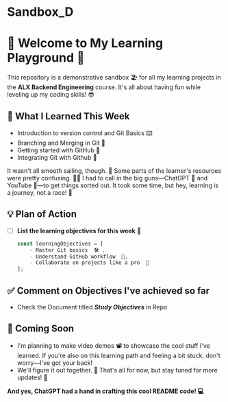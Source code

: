 # Sandbox_D
# 🎉 Welcome to My Learning Playground 🎉

This repository is a demonstrative sandbox 🏖️ for all my learning projects in the **ALX Backend Engineering** course. It's all about having fun while leveling up my coding skills! 😎

## 🧠 What I Learned This Week

- Introduction to version control and Git Basics ⌨️
- Branching and Merging in Git 🌿
- Getting started with GitHub 🐙
- Integrating Git with Github 🔗

It wasn't all smooth sailing, though. 🌊 Some parts of the learner's resources were pretty confusing. 😵‍💫 I had to call in the big guns—ChatGPT 🤖 and YouTube 🎥—to get things sorted out. It took some time, but hey, learning is a journey, not a race! 🚀


## 💡 Plan of Action

- [ ] **List the learning objectives for this week** 📜
  
  ```javascript
  const learningObjectives = [
      - Master Git basics  🛠️ ,
      - Understand GitHub workflow  📁,
      - Collaborate on projects like a pro  🤝
  ];
  ````
## ✅ Comment on Objectives I've achieved so far 
 - Check the Document titled ***Study Objectives*** in Repo

## 🎥 Coming Soon
 - I'm planning to make video demos 📽️ to showcase the cool stuff I've learned. If you're also on this learning path and feeling a bit stuck, don't worry—I've got your back!
 - We'll figure it out together. 💪 That's all for now, but stay tuned for more updates! 🌟
     
  **And yes, ChatGPT had a hand in crafting this cool README code! 💻**
  



